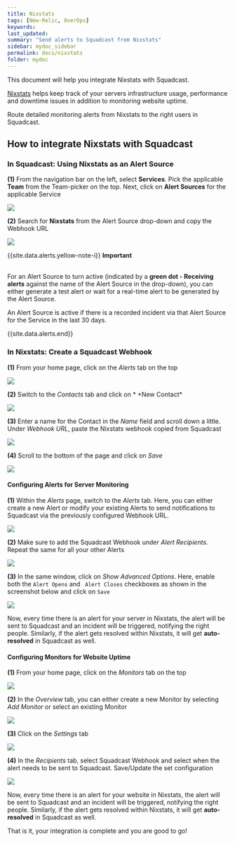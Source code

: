 ```yaml
---
title: Nixstats
tags: [New-Relic, OverOps]
keywords: 
last_updated: 
summary: "Send alerts to Squadcast from Nixstats"
sidebar: mydoc_sidebar
permalink: docs/nixstats
folder: mydoc
---
```


This document will help you integrate Nixstats with Squadcast.

[Nixstats](https://nixstats.com/) helps keep track of your servers infrastructure usage, performance and downtime issues in addition to monitoring website uptime.

Route detailed monitoring alerts from Nixstats to the right users in Squadcast.

## How to integrate Nixstats with Squadcast

### In Squadcast: Using Nixstats as an Alert Source

**(1)** From the navigation bar on the left, select **Services**. Pick the applicable **Team** from the Team-picker on the top. Next, click on **Alert Sources** for the applicable Service

![](../.gitbook/assets/alert\_source\_1.png)

**(2)** Search for **Nixstats** from the Alert Source drop-down and copy the Webhook URL

![](../.gitbook/assets/nixstats\_1.png)

{{site.data.alerts.yellow-note-i}}
<b>Important</b><br/><br/>
<p>For an Alert Source to turn active (indicated by a <b>green dot - Receiving alerts</b> against the name of the Alert Source in the drop-down), you can either generate a test alert or wait for a real-time alert to be generated by the Alert Source.</p>
<p>An Alert Source is active if there is a recorded incident via that Alert Source for the Service in the last 30 days.</p>
{{site.data.alerts.end}}

### In Nixstats: Create a Squadcast Webhook

**(1)** From your home page, click on the *Alerts* tab on the top

![](../.gitbook/assets/nixstats\_2.png)

**(2)** Switch to the *Contacts* tab and click on * +New Contact*

![](../.gitbook/assets/nixstats\_3.png)

**(3)** Enter a name for the Contact in the *Name* field and scroll down a little. Under *Webhook URL*, paste the Nixstats webhook copied from Squadcast

![](../.gitbook/assets/nixstats\_4.png)

**(4)** Scroll to the bottom of the page and click on *Save*

![](../.gitbook/assets/nixstats\_5.png)

#### Configuring Alerts for Server Monitoring

**(1)** Within the *Alerts* page, switch to the *Alerts* tab. Here, you can either create a new Alert or modify your existing Alerts to send notifications to Squadcast via the previously configured Webhook URL.

![](../.gitbook/assets/nixstats\_6.png)

**(2)** Make sure to add the Squadcast Webhook under *Alert Recipients*. Repeat the same for all your other Alerts

![](../.gitbook/assets/nixstats\_7.png)

**(3)** In the same window, click on *Show Advanced Options*. Here, enable both the `Alert Opens` and ` Alert Closes` checkboxes as shown in the screenshot below and click on `Save`

![](../.gitbook/assets/nixstats\_8.png)

Now, every time there is an alert for your server in Nixstats, the alert will be sent to Squadcast and an incident will be triggered, notifying the right people. Similarly, if the alert gets resolved within Nixstats, it will get **auto-resolved** in Squadcast as well.

#### Configuring Monitors for Website Uptime

**(1)** From your home page, click on the *Monitors* tab on the top

![](../.gitbook/assets/nixstats\_9.png)

**(2)** In the *Overview* tab, you can either create a new Monitor by selecting *Add Monitor* or select an existing Monitor

![](../.gitbook/assets/nixstats\_10.png)

**(3)** Click on the *Settings* tab

![](../.gitbook/assets/nixstats\_11.png)

**(4)** In the *Recipients* tab, select Squadcast Webhook and select when the alert needs to be sent to Squadcast. Save/Update the set configuration

![](../.gitbook/assets/nixstats\_12.png)

Now, every time there is an alert for your website in Nixstats, the alert will be sent to Squadcast and an incident will be triggered, notifying the right people. Similarly, if the alert gets resolved within Nixstats, it will get **auto-resolved** in Squadcast as well.

That is it, your integration is complete and you are good to go!